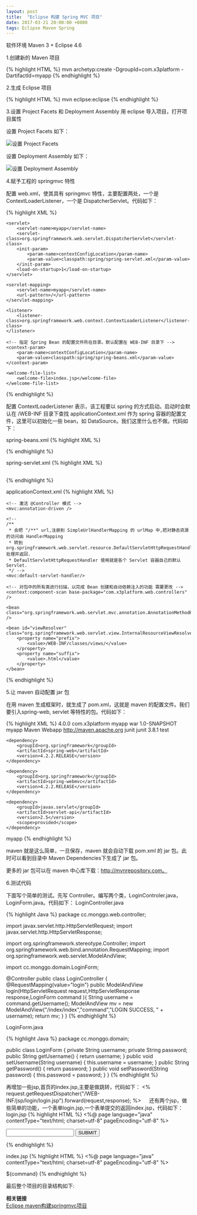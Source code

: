 ```yaml
---
layout: post
title:  "Eclipse 构建 Spring MVC 项目"
date: 2017-03-21 20:00:00 +0800
tags: Eclipse Maven Spring
--- 
```


软件环境 Maven 3 + Eclipse 4.6   

1.创建新的 Maven 项目

{% highlight HTML %}
mvn archetyp:create 
    -DgroupId=com.x3platform 
    -DartifactId=myapp
{% endhighlight %}

2.生成 Eclipse 项目

{% highlight HTML %}
mvn eclipse:eclipse
{% endhighlight %}

3.设置 Project Facets 和 Deployment Assembly
用 eclipse 导入项目，打开项目属性

设置 Project Facets 如下：

![设置 Project Facets](/images/2017-03-21-eclipse-maven-springmvc/A.png)

设置 Deployment Assembly 如下：

![设置 Deployment Assembly](/images/2017-03-21-eclipse-maven-springmvc/B.png)

4.赋予工程的 springmvc 特性

配置 web.xml，使其具有 springmvc 特性，主要配置两处，一个是 ContextLoaderListener，一个是 DispatcherServlet。代码如下：　　

{% highlight XML %}
<?xml version="1.0" encoding="UTF-8"?>
<web-app version="2.4" xmlns="http://java.sun.com/xml/ns/j2ee"
    xmlns:xsi="http://www.w3.org/2001/XMLSchema-instance"
    xsi:schemaLocation="http://java.sun.com/xml/ns/j2ee http://java.sun.com/xml/ns/j2ee/web-app_2_4.xsd">

    <servlet>
        <servlet-name>myapp</servlet-name>
        <servlet-class>org.springframework.web.servlet.DispatcherServlet</servlet-class>
        <init-param> 
            <param-name>contextConfigLocation</param-name> 
            <param-value>classpath:spring/spring-servlet.xml</param-value> 
        </init-param> 
        <load-on-startup>1</load-on-startup>
    </servlet>

    <servlet-mapping>
        <servlet-name>myapp</servlet-name>
        <url-pattern>/</url-pattern>
    </servlet-mapping>

    <listener>
        <listener-class>org.springframework.web.context.ContextLoaderListener</listener-class>
    </listener>

	<!-- 指定 Spring Bean 的配置文件所在目录。默认配置在 WEB-INF 目录下 -->
	<context-param>
		<param-name>contextConfigLocation</param-name>
        <param-value>classpath:spring/spring-beans.xml</param-value>
	</context-param>

    <welcome-file-list>
        <welcome-file>index.jsp</welcome-file>
    </welcome-file-list>
</web-app>
{% endhighlight %}

配置 ContextLoaderListener 表示，该工程要以 spring 的方式启动。启动时会默认在 /WEB-INF 目录下查找 applicationContext.xml 作为 spring 容器的配置文件，这里可以初始化一些 bean，如 DataSource。我们这里什么也不做。代码如下：

spring-beans.xml
{% highlight XML %}
<?xml version="1.0" encoding="UTF-8"?>
<beans xmlns="http://www.springframework.org/schema/beans"
       xmlns:xsi="http://www.w3.org/2001/XMLSchema-instance"
       xsi:schemaLocation="http://www.springframework.org/schema/beans http://www.springframework.org/schema/beans/spring-beans-4.1.xsd">
</beans>
{% endhighlight %}

spring-servlet.xml
{% highlight XML %}
<?xml version="1.0" encoding="UTF-8"?>
<beans xmlns="http://www.springframework.org/schema/beans"
       xmlns:xsi="http://www.w3.org/2001/XMLSchema-instance"
       xsi:schemaLocation="http://www.springframework.org/schema/beans http://www.springframework.org/schema/beans/spring-beans-4.2.xsd">      
	<!-- 指定 Spring 的配置文件所在目录。默认配置在WEB-INF目录下 -->
	<import resource="classpath:spring/applicationContext.xml"/>
</beans>
{% endhighlight %}

applicationContext.xml
{% highlight XML %}
<?xml version="1.0" encoding="UTF-8"?>
<beans xmlns="http://www.springframework.org/schema/beans"
    xmlns:xsi="http://www.w3.org/2001/XMLSchema-instance" xmlns:p="http://www.springframework.org/schema/p"
    xmlns:mvc="http://www.springframework.org/schema/mvc" xmlns:context="http://www.springframework.org/schema/context"
    xmlns:util="http://www.springframework.org/schema/util"
    xsi:schemaLocation="http://www.springframework.org/schema/beans http://www.springframework.org/schema/beans/spring-beans-4.2.xsd  
            http://www.springframework.org/schema/context http://www.springframework.org/schema/context/spring-context-4.2.xsd  
            http://www.springframework.org/schema/mvc http://www.springframework.org/schema/mvc/spring-mvc-4.2.xsd              
            http://www.springframework.org/schema/util http://www.springframework.org/schema/util/spring-util-4.2.xsd">
    
    <!-- 激活 @Controller 模式 -->
    <mvc:annotation-driven />

    <!-- 
    /** 
     * 会把 "/**" url,注册到 SimpleUrlHandlerMapping 的 urlMap 中,把对静态资源的访问由 HandlerMapping
	 * 转到 org.springframework.web.servlet.resource.DefaultServletHttpRequestHandler 处理并返回.
	 * DefaultServletHttpRequestHandler 使用就是各个 Servlet 容器自己的默认 Servlet. 
     */ -->
    <mvc:default-servlet-handler/>
    
    <!-- 对包中的所有类进行扫描，以完成 Bean 创建和自动依赖注入的功能 需要更改 -->
    <context:component-scan base-package="com.x3platform.web.controllers" />
    
    <bean class="org.springframework.web.servlet.mvc.annotation.AnnotationMethodHandlerAdapter" />
    
    <bean id="viewResolver" class="org.springframework.web.servlet.view.InternalResourceViewResolver">
        <property name="prefix">
            <value>/WEB-INF/classes/views/</value>
        </property>
        <property name="suffix">
            <value>.html</value>
        </property>
    </bean>
</beans>
{% endhighlight %}

5.让 maven 自动配置 jar 包

在用 maven 生成框架时，就生成了 pom.xml，这就是 maven 的配置文件。我们要引入spring-web, servlet 等特性的包。代码如下：

{% highlight XML %}
<project xmlns="http://maven.apache.org/POM/4.0.0" xmlns:xsi="http://www.w3.org/2001/XMLSchema-instance"
  xsi:schemaLocation="http://maven.apache.org/POM/4.0.0 http://maven.apache.org/maven-v4_0_0.xsd">
  <modelVersion>4.0.0</modelVersion>
  <groupId>com.x3platform</groupId>
  <artifactId>myapp</artifactId>
  <packaging>war</packaging>
  <version>1.0-SNAPSHOT</version>
  <name>myapp Maven Webapp</name>
  <url>http://maven.apache.org</url>
  <dependencies>
    <dependency>
      <groupId>junit</groupId>
      <artifactId>junit</artifactId>
      <version>3.8.1</version>
      <scope>test</scope>
    </dependency>
    
    <dependency>
        <groupId>org.springframework</groupId>
        <artifactId>spring-web</artifactId>
        <version>4.2.2.RELEASE</version>
    </dependency>
    
    <dependency>
        <groupId>org.springframework</groupId>
        <artifactId>spring-webmvc</artifactId>
        <version>4.2.2.RELEASE</version>
    </dependency>

    <dependency>
        <groupId>javax.servlet</groupId>
        <artifactId>servlet-api</artifactId>
        <version>2.5</version>
        <scope>provided</scope>
    </dependency>
  </dependencies>
  <build>
    <finalName>myapp</finalName>
  </build>
</project>
{% endhighlight %}

maven 就是这么简单，一旦保存，maven 就会自动下载 pom.xml 的 jar 包。此时可以看到目录中 Maven Dependencies下生成了 jar 包。

更多的 jar 包可以在 maven 中心库下载：http://mvnrepository.com。

6.测试代码

下面写个简单的测试。先写 Controller。编写两个类，LoginControler.java，LoginForm.java。代码如下：
LoginController.java

{% highlight Java %}
package cc.monggo.web.controller;

import javax.servlet.http.HttpServletRequest;
import javax.servlet.http.HttpServletResponse;

import org.springframework.stereotype.Controller;
import org.springframework.web.bind.annotation.RequestMapping;
import org.springframework.web.servlet.ModelAndView;

import cc.monggo.domain.LoginForm;

@Controller
public class LoginController {
    @RequestMapping(value="login")
    public ModelAndView login(HttpServletRequest request,HttpServletResponse response,LoginForm command ){
        String username = command.getUsername();
        ModelAndView mv = new ModelAndView("/index/index","command","LOGIN SUCCESS, " + username);
        return mv;
    }
}
{% endhighlight %}

LoginForm.java

{% highlight Java %}
package cc.monggo.domain;

public class LoginForm {
    private String username;
    private String password;
    public String getUsername() {
        return username;
    }
    public void setUsername(String username) {
        this.username = username;
    }
    public String getPassword() {
        return password;
    }
    public void setPassword(String password) {
        this.password = password;
    }
}
{% endhighlight %}

再增加一些jsp,首页的index.jsp,主要是做跳转，代码如下：
<%
    request.getRequestDispatcher("/WEB-INF/jsp/login/login.jsp").forward(request,response);
%>
　  还有两个jsp，做些简单的功能，一个表单login.jsp,一个表单提交的返回index.jsp，代码如下：
login.jsp
{% highlight HTML %}
<%@ page language="java" contentType="text/html; charset=utf-8" pageEncoding="utf-8" %>
<!DOCTYPE html>
<html>
<head>
    <title>Insert title here</title>
    <meta http-equiv="Content-Type" content="text/html; charset=utf-8">
</head>
<body>
    <div>
        <form action="login" methed="get">
            <input type="text" name="username">
            <input type="submit" value="SUBMIT">
        </form>
    </div>
</body>
</html>
{% endhighlight %}

index.jsp
{% highlight HTML %}
<%@ page language="java" contentType="text/html; charset=utf-8" pageEncoding="utf-8" %>
<!DOCTYPE html>
<html>
<head>
    <title>首页</title>
    <meta http-equiv="Content-Type" content="text/html; charset=utf-8">
</head>
<body>
    ${command}
</body>
</html>
{% endhighlight %}

最后整个项目的目录结构如下:


**相关链接**  
[Eclipse maven构建springmvc项目](http://www.cnblogs.com/fangjins/archive/2012/05/06/2485459.html)  
